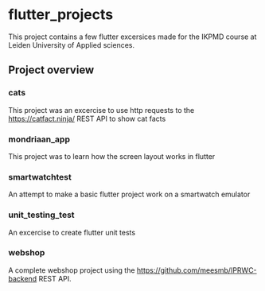 # flutter_projects
This project contains a few flutter excersices made for the IKPMD course at Leiden University of Applied sciences.

## Project overview

### cats
This project was an excercise to use http requests to the https://catfact.ninja/ REST API to show cat facts

### mondriaan_app
This project was to learn how the screen layout works in flutter

### smartwatchtest
An attempt to make a basic flutter project work on a smartwatch emulator

### unit_testing_test
An excercise to create flutter unit tests

### webshop
A complete webshop project using the https://github.com/meesmb/IPRWC-backend REST API.
